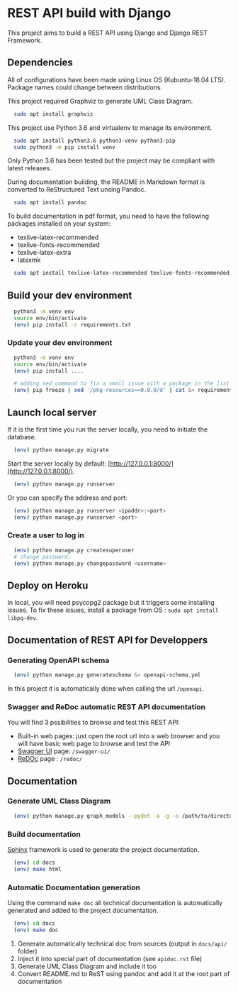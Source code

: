 # REST API build with Django

This project aims to build a REST API using Django and Django REST Framework.

## Dependencies

All of configurations have been made using Linux OS (Kubuntu-18.04 LTS). Package names could change between distributions.

This project required Graphviz to generate UML Class Diagram.

```bash
  sudo apt install graphviz
```

This project use Python 3.6 and virtualenv to manage its environment.

```bash
  sudo apt install python3.6 python3-venv python3-pip
  sudo python3 -m pip install venv
```

Only Python 3.6 has been tested but the project may be compliant with latest releases.

During documentation building, the README in Markdown format is converted to ReStructured Text unsing Pandoc.

```bash
  sudo apt install pandoc
```

To build documentation in pdf format, you need to have the following packages installed on your system:

* texlive-latex-recommended
* texlive-fonts-recommended
* texlive-latex-extra
* latexmk

```bash
  sudo apt install texlive-latex-recommended texlive-fonts-recommended texlive-latex-extra latexmk
```

## Build your dev environment

```bash
  python3 -m venv env
  source env/bin/activate
  (env) pip install -r requirements.txt
```

### Update your dev environment

```bash
  python3 -m venv env
  source env/bin/activate
  (env) pip install ....

  # adding sed command to fix a small issue with a package in the list
  (env) pip freeze | sed '/pkg-resources==0.0.0/d' | cat &> requirements.txt
```

## Launch local server

If it is the first time you run the server locally, you need to initiate the database.

```bash
  (env) python manage.py migrate
```

Start the server locally by default: [http://127.0.0.1:8000/](http://127.0.0.1:8000/).

```bash
  (env) python manage.py runserver
```

Or you can specify the address and port:

```bash
  (env) python manage.py runserver <ipaddr>:<port>
  (env) python manage.py runserver <port>
```

### Create a user to log in

```bash
  (env) python manage.py createsuperuser
  # change password:
  (env) python manage.py changepassword <username>
```

## Deploy on Heroku

In local, you will need psycopg2 package but it triggers some installing issues.
To fix these issues, install a package from OS : `sudo apt install libpq-dev`.

## Documentation of REST API for Developpers

### Generating OpenAPI schema

```bash
  (env) python manage.py generateschema &> openapi-schema.yml
```

In this project it is automatically done when calling the url `/openapi`.

### Swagger and ReDoc automatic REST API documentation

You will find 3 pssibilities to browse and test this REST API:

* Built-in web pages: just open the root url into a web browser and you will have basic web page to browse and test the API
* [Swagger UI](https://swagger.io/) page: `/swagger-ui/`
* [ReDOc](https://github.com/Redocly/redoc) page : `/redoc/`

## Documentation

### Generate UML Class Diagram

```bash
  (env) python manage.py graph_models --pydot -a -g -o /path/to/directory/app_uml_class_diagram.png
```

### Build documentation

[Sphinx](http://www.sphinx-doc.org/en/master/) framework is used to generate the project documentation.

```bash
  (env) cd docs
  (env) make html
```

### Automatic Documentation generation

Using the command `make doc` all technical documentation is automatically generated and added to the project documentation.

```bash
  (env) cd docs
  (env) make doc
```

1. Generate automatically technical doc from sources (output in `docs/api/` folder)
2. Inject it into special part of documentation (see `apidoc.rst` file)
3. Generate UML Class Diagram and include it too
4. Convert README.md to ReST using pandoc and add it at the root part of documentation
